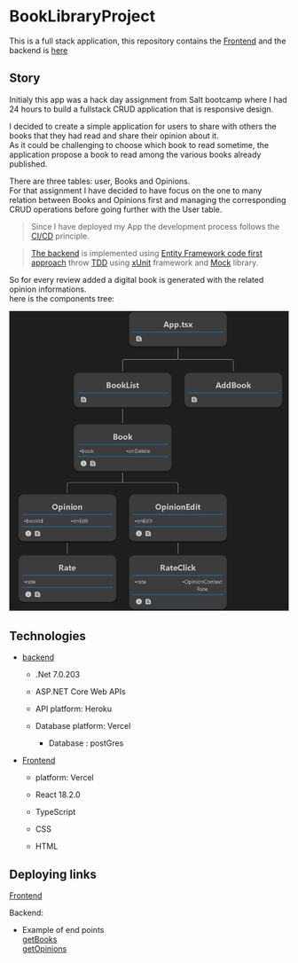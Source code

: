 # BookLibraryProject
This is a full stack application, this repository contains the [Frontend](https://github.com/PhilippeLeopoldie/BooksLibraryProject/tree/master/frontend/LibrairyFrontEnd) and the backend is [here](https://github.com/PhilippeLeopoldie/bookLibraryBackend)

## Story 

Initialy this app was a hack day assignment from Salt bootcamp  where I had 24 hours to build a fullstack CRUD application  that is responsive design.

I decided to create a simple application for users to share with others the books that they had read and share their opinion about it.  
As it could be challenging to choose which book to read sometime, the application propose a book to read among the various books already published.

There are three tables: user, Books and Opinions.  
For that assignment I have decided to have focus on the one to many relation between Books and Opinions first and managing the corresponding CRUD operations before going further with the User table.


>Since I have deployed my App the development process follows the <span style = "color: green"> [CI/CD](https://en.wikipedia.org/wiki/CI/CD) </span>principle.




>[The backend](https://github.com/PhilippeLeopoldie/bookLibraryBackend) is implemented using <span style = "color: green">[Entity Framework code first approach](https://learn.microsoft.com/en-us/ef/ef6/get-started) </span> throw <span style = "color: green"> [TDD](https://en.wikipedia.org/wiki/Test-driven_development) </span> using <span style = "color: green">[xUnit](https://xunit.net/) </span>framework and <span style = "color: green">[Mock](https://github.com/devlooped/moq) </span>library.


So for every review added a digital book is generated with the related opinion informations.  
here is the components tree:

![my image](Components_tree.png)



## Technologies
- [backend](https://github.com/PhilippeLeopoldie/bookLibraryBackend)
  - .Net 7.0.203

  - ASP.NET Core Web APIs

  - API platform: Heroku

  - Database platform: Vercel

    - Database : postGres

- [Frontend](https://github.com/PhilippeLeopoldie/BooksLibraryProject/tree/master/frontend/LibrairyFrontEnd)

  - platform: Vercel

  - React 18.2.0

  - TypeScript

  - CSS

  - HTML




## Deploying links

[Frontend](https://books-library-philippe-leopoldie.vercel.app/)

Backend:
  - Example of end points  
    [getBooks](https://booklibrary-backend-20f7a19cecb2.herokuapp.com/api/book)  
    [getOpinions](https://booklibrary-backend-20f7a19cecb2.herokuapp.com/api/Opinion)








